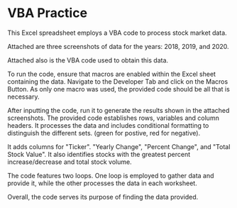 # VBA Practice

This Excel spreadsheet employs a VBA code to process stock market data. 

Attached are three screenshots of data for the years: 2018, 2019, and 2020.

Attached also is the VBA code used to obtain this data. 

To run the code, ensure that macros are enabled within the Excel sheet containing the data. Navigate to the Developer Tab and click on the Macros Button. As only one macro was used, the provided code should be all that is necessary.

After inputting the code, run it to generate the results shown in the attached screenshots. The provided code establishes rows, variables and column headers. It processes the data and includes conditional formatting to distinguish the different sets. (green for postive, red for negative).

It adds columns for "Ticker". "Yearly Change", "Percent Change", and "Total Stock Value". It also identifies stocks with the greatest percent increase/decrease and total stock volume.

The code features two loops. One loop is employed to gather data and provide it, while the other processes the data in each worksheet.

Overall, the code serves its purpose of finding the data provided. 
